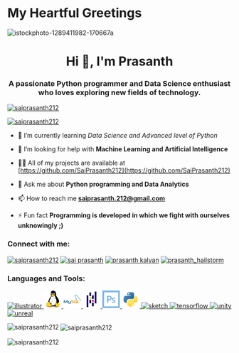# My Heartful Greetings
![istockphoto-1289411982-170667a](https://user-images.githubusercontent.com/82564339/156139846-22168404-7641-4dae-b2b1-f1a79ad70d22.jpg)

<h1 align="center">Hi 👋, I'm Prasanth</h1>
<h3 align="center">A passionate Python programmer and Data Science enthusiast who loves exploring new fields of technology.</h3>

<p align="left"> <a href="https://github.com/ryo-ma/github-profile-trophy"><img src="https://github-profile-trophy.vercel.app/?username=saiprasanth212" alt="saiprasanth212" /></a> </p>

<p align="left"> <a href="https://twitter.com/saiprasanth212" target="blank"><img src="https://img.shields.io/twitter/follow/saiprasanth212?logo=twitter&style=for-the-badge" alt="saiprasanth212" /></a> </p>

- 🌱 I’m currently learning *Data Science and Advanced level of Python*

- 🤝 I’m looking for help with **Machine Learning and Artificial Intelligence**

- 👨‍💻 All of my projects are available at [https://github.com/SaiPrasanth212](https://github.com/SaiPrasanth212)

- 💬 Ask me about **Python programming and Data Analytics**

- 📫 How to reach me **saiprasanth.212@gmail.com**

- ⚡ Fun fact **Programming is developed in which we fight with ourselves unknowingly ;)**

<h3 align="left">Connect with me:</h3>
<p align="left">
<a href="https://twitter.com/saiprasanth212" target="blank"><img align="center" src="https://raw.githubusercontent.com/rahuldkjain/github-profile-readme-generator/master/src/images/icons/Social/twitter.svg" alt="saiprasanth212" height="30" width="40" /></a>
<a href="https://linkedin.com/in/sai prasanth" target="blank"><img align="center" src="https://raw.githubusercontent.com/rahuldkjain/github-profile-readme-generator/master/src/images/icons/Social/linked-in-alt.svg" alt="sai prasanth" height="30" width="40" /></a>
<a href="https://fb.com/prasanth kalyan" target="blank"><img align="center" src="https://raw.githubusercontent.com/rahuldkjain/github-profile-readme-generator/master/src/images/icons/Social/facebook.svg" alt="prasanth kalyan" height="30" width="40" /></a>
<a href="https://instagram.com/prasanth_hailstorm" target="blank"><img align="center" src="https://raw.githubusercontent.com/rahuldkjain/github-profile-readme-generator/master/src/images/icons/Social/instagram.svg" alt="prasanth_hailstorm" height="30" width="40" /></a>
</p>

<h3 align="left">Languages and Tools:</h3>
<p align="left"> <a href="https://www.adobe.com/in/products/illustrator.html" target="_blank" rel="noreferrer"> <img src="https://www.vectorlogo.zone/logos/adobe_illustrator/adobe_illustrator-icon.svg" alt="illustrator" width="40" height="40"/> </a> <a href="https://www.linux.org/" target="_blank" rel="noreferrer"> <img src="https://raw.githubusercontent.com/devicons/devicon/master/icons/linux/linux-original.svg" alt="linux" width="40" height="40"/> </a> <a href="https://www.mysql.com/" target="_blank" rel="noreferrer"> <img src="https://raw.githubusercontent.com/devicons/devicon/master/icons/mysql/mysql-original-wordmark.svg" alt="mysql" width="40" height="40"/> </a> <a href="https://pandas.pydata.org/" target="_blank" rel="noreferrer"> <img src="https://raw.githubusercontent.com/devicons/devicon/2ae2a900d2f041da66e950e4d48052658d850630/icons/pandas/pandas-original.svg" alt="pandas" width="40" height="40"/> </a> <a href="https://www.photoshop.com/en" target="_blank" rel="noreferrer"> <img src="https://raw.githubusercontent.com/devicons/devicon/master/icons/photoshop/photoshop-line.svg" alt="photoshop" width="40" height="40"/> </a> <a href="https://www.python.org" target="_blank" rel="noreferrer"> <img src="https://raw.githubusercontent.com/devicons/devicon/master/icons/python/python-original.svg" alt="python" width="40" height="40"/> </a> <a href="https://www.sketch.com/" target="_blank" rel="noreferrer"> <img src="https://www.vectorlogo.zone/logos/sketchapp/sketchapp-icon.svg" alt="sketch" width="40" height="40"/> </a> <a href="https://www.tensorflow.org" target="_blank" rel="noreferrer"> <img src="https://www.vectorlogo.zone/logos/tensorflow/tensorflow-icon.svg" alt="tensorflow" width="40" height="40"/> </a> <a href="https://unity.com/" target="_blank" rel="noreferrer"> <img src="https://www.vectorlogo.zone/logos/unity3d/unity3d-icon.svg" alt="unity" width="40" height="40"/> </a> <a href="https://unrealengine.com/" target="_blank" rel="noreferrer"> <img src="https://raw.githubusercontent.com/kenangundogan/fontisto/036b7eca71aab1bef8e6a0518f7329f13ed62f6b/icons/svg/brand/unreal-engine.svg" alt="unreal" width="40" height="40"/> </a> </p>

<p><img align="left" src="https://github-readme-stats.vercel.app/api/top-langs?username=saiprasanth212&show_icons=true&locale=en&layout=compact" alt="saiprasanth212" /></p>

<p>&nbsp;<img align="center" src="https://github-readme-stats.vercel.app/api?username=saiprasanth212&show_icons=true&locale=en" alt="saiprasanth212" /></p>

<p><img align="center" src="https://github-readme-streak-stats.herokuapp.com/?user=saiprasanth212&" alt="saiprasanth212" /></p>


<!--
**SaiPrasanth212/SaiPrasanth212** is a ✨ _special_ ✨ repository because its `README.md` (this file) appears on your GitHub profile.

Here are some ideas to get you started:

- 🔭 I’m currently working on ...
- 🌱 I’m currently learning ...
- 👯 I’m looking to collaborate on ...
- 🤔 I’m looking for help with ...
- 💬 Ask me about ...
- 📫 How to reach me: ...
- 😄 Pronouns: ...
- ⚡ Fun fact: ...
-->
